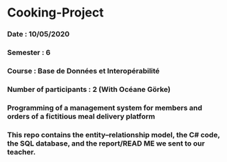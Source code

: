 # Cooking-Project

### Date : 10/05/2020
### Semester : 6
### Course : Base de Données et Interopérabilité 
### Number of participants : 2 (With Océane Görke)

### Programming of a management system for members and orders of a fictitious meal delivery platform
### This repo contains the entity–relationship model, the C# code, the SQL database, and the report/READ ME we sent to our teacher.
